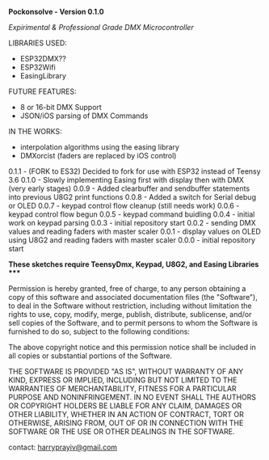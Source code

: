 <b>Pockonsolve - Version 0.1.0</b> 

<i>Expirimental & Professional Grade DMX Microcontroller</i> 

LIBRARIES USED:
  - ESP32DMX??
  - ESP32Wifi
  - EasingLibrary
  
FUTURE FEATURES:
  - 8 or 16-bit DMX Support 
  - JSON/iOS parsing of DMX Commands

   IN THE WORKS:
  - interpolation algorithms using the easing library
  - DMXorcist (faders are replaced by iOS control)

0.1.1 - (FORK to ES32) Decided to fork for use with ESP32 instead of Teensy 3.6
0.1.0 - Slowly implementing Easing first with display then with DMX (very early stages)
0.0.9 - Added clearbuffer and sendbuffer statements into previous U8G2 print functions
0.0.8 - Added a switch for Serial debug or OLED
0.0.7 - keypad control flow cleanup (still needs work)
0.0.6 - keypad control flow begun
0.0.5 - keypad command buidling
0.0.4 - initial work on keypad parsing
0.0.3 - initial repository start
0.0.2 - sending DMX values and reading faders with master scaler
0.0.1 - display values on OLED using U8G2 and reading faders with master scaler
0.0.0 - initial repository start

  

  
<b>These sketches require TeensyDmx, Keypad, U8G2, and Easing Libraries ***</b>

Permission is hereby granted, free of charge, to any person obtaining a copy
of this software and associated documentation files (the "Software"), to deal
in the Software without restriction, including without limitation the rights
to use, copy, modify, merge, publish, distribute, sublicense, and/or sell
copies of the Software, and to permit persons to whom the Software is
furnished to do so, subject to the following conditions:
  
The above copyright notice and this permission notice shall be included in
all copies or substantial portions of the Software.
  
THE SOFTWARE IS PROVIDED "AS IS", WITHOUT WARRANTY OF ANY KIND, EXPRESS OR
IMPLIED, INCLUDING BUT NOT LIMITED TO THE WARRANTIES OF MERCHANTABILITY,
FITNESS FOR A PARTICULAR PURPOSE AND NONINFRINGEMENT. IN NO EVENT SHALL THE
AUTHORS OR COPYRIGHT HOLDERS BE LIABLE FOR ANY CLAIM, DAMAGES OR OTHER
LIABILITY, WHETHER IN AN ACTION OF CONTRACT, TORT OR OTHERWISE, ARISING FROM,
OUT OF OR IN CONNECTION WITH THE SOFTWARE OR THE USE OR OTHER DEALINGS IN
THE SOFTWARE.

contact: harryprayiv@gmail.com

